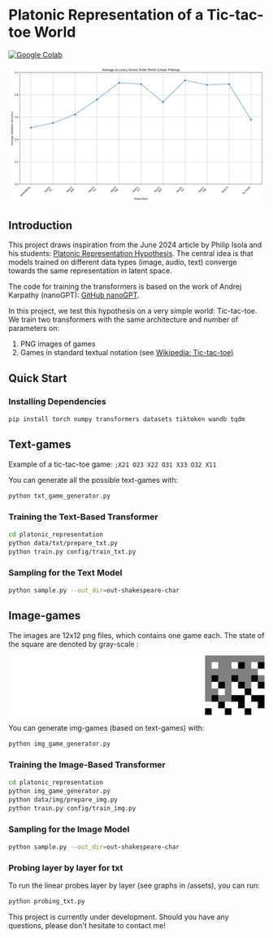 # Platonic Representation of a Tic-tac-toe World

[![Google Colab](https://colab.research.google.com/assets/colab-badge.svg)](https://colab.research.google.com/drive/1lIp2npuGWM4JiuvWlCtbm6ENpf22WAbH?usp=sharing)

![Accuracy Across Layers](assets/accuracy_across_probe_points.png)

## Introduction

This project draws inspiration from the June 2024 article by Philip Isola and his students: [Platonic Representation Hypothesis](https://phillipi.github.io/prh/). The central idea is that models trained on different data types (image, audio, text) converge towards the same representation in latent space.

The code for training the transformers is based on the work of Andrej Karpathy (nanoGPT): [GitHub nanoGPT](https://github.com/karpathy).

In this project, we test this hypothesis on a very simple world: Tic-tac-toe. We train two transformers with the same architecture and number of parameters on:
1. PNG images of games
2. Games in standard textual notation (see [Wikipedia: Tic-tac-toe](https://en.wikipedia.org/wiki/Tic-tac-toe))

## Quick Start

### Installing Dependencies

```bash
pip install torch numpy transformers datasets tiktoken wandb tqdm
```

## Text-games

Example of a tic-tac-toe game: ```;X21 O23 X22 O31 X33 O32 X11``` 

You can generate all the possible text-games with:

```bash
python txt_game_generator.py
```

### Training the Text-Based Transformer

```bash
cd platonic_representation
python data/txt/prepare_txt.py
python train.py config/train_txt.py
```

### Sampling for the Text Model

```bash
python sample.py --out_dir=out-shakespeare-char
```

## Image-games

The images are 12x12 png files, which contains one game each. The state of the square are denoted by gray-scale :

![A image game](assets/explain.png)

You can generate img-games (based on text-games) with:

```bash
python img_game_generator.py
```

### Training the Image-Based Transformer

```bash
cd platonic_representation
python img_game_generator.py
python data/img/prepare_img.py
python train.py config/train_img.py
```

### Sampling for the Image Model

```bash
python sample.py --out_dir=out-shakespeare-char
```

### Probing layer by layer for txt

To run the linear probes layer by layer (see graphs in /assets), you can run:

```bash
python probing_txt.py
```

This project is currently under development. Should you have any questions, please don't hesitate to contact me!
